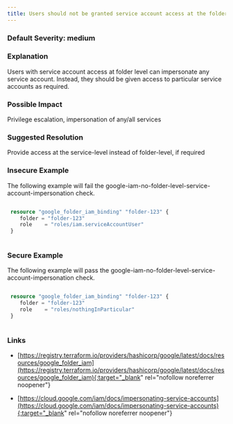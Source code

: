 ```yaml
---
title: Users should not be granted service account access at the folder level
---
```


### Default Severity: <span class="severity medium">medium</span>

### Explanation

Users with service account access at folder level can impersonate any service account. Instead, they should be given access to particular service accounts as required.

### Possible Impact
Privilege escalation, impersonation of any/all services

### Suggested Resolution
Provide access at the service-level instead of folder-level, if required


### Insecure Example

The following example will fail the google-iam-no-folder-level-service-account-impersonation check.
```terraform

 resource "google_folder_iam_binding" "folder-123" {
 	folder = "folder-123"
 	role    = "roles/iam.serviceAccountUser"
 }
 
```



### Secure Example

The following example will pass the google-iam-no-folder-level-service-account-impersonation check.
```terraform

 resource "google_folder_iam_binding" "folder-123" {
 	folder = "folder-123"
 	role    = "roles/nothingInParticular"
 }
 			
```



### Links


- [https://registry.terraform.io/providers/hashicorp/google/latest/docs/resources/google_folder_iam](https://registry.terraform.io/providers/hashicorp/google/latest/docs/resources/google_folder_iam){:target="_blank" rel="nofollow noreferrer noopener"}

- [https://cloud.google.com/iam/docs/impersonating-service-accounts](https://cloud.google.com/iam/docs/impersonating-service-accounts){:target="_blank" rel="nofollow noreferrer noopener"}



